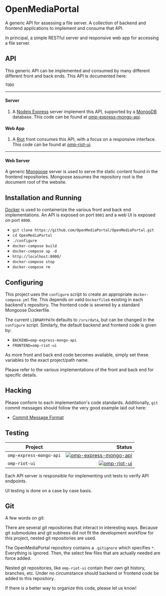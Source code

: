 # OpenMediaPortal

A generic API for assessing a file server. A collection of backend and frontend applications to implement and consume that API.

In principal, a simple RESTful server and responsive web app for accessing a file server.


## API

This generic API can be implemented and consumed by many different different front and back ends. This API is documented here:

`TODO`

---

#### Server

1. A [Nodejs Express](http://expressjs.com/) server implement this API, supported by a [MongoDB](https://www.mongodb.org/) database. This code can be found at [omp-express-mongo-api](https://github.com/OpenMediaPortal/omp-express-mongo-api).


#### Web App

1. A [Riot](http://riotjs.com/) front consumes this API, with a focus on a responsive interface. This code can be found at [omp-riot-ui](https://github.com/OpenMediaPortal/omp-riot-ui).

---

#### Web Server

A generic [Mongoose](https://github.com/cesanta/mongoose/) server is used to serve the static content found in the frontend repositories. Mongoose assumes the repository root is the document root of the website.

## Installation and Running

[Docker](http://www.docker.com/) is used to containerize the various front and back end implementations. An API is exposed on port `8001` and a web UI is exposed on port `8000`.

   * `git clone https://github.com/OpenMediaPortal/OpenMediaPortal.git`
   * `cd OpenMediaPortal`
   * `./configure`
   * `docker-compose build`
   * `docker-compose up -d`
   * `http://localhost:8000/`
   * `docker-compose stop`
   * `docker-compose rm`


## Configuring

This project uses the `configure` script to create an appropriate `docker-compose.yml` file. This depends on valid `Dockerfile`s existing in each backend's repository. The frontend code is severed by a standard Mongoose Dockerfile.

The current `LIBRARYPATH` defaults to `/srv/data`, but can be changed in the `configure` script. Similarly, the default backend and frontend code is given by:
   * `BACKEND=omp-express-mongo-api`
   * `FRONTEND=omp-riot-ui`

As more front and back end code becomes available, simply set these variables to the exact project/path name.

Please refer to the various implementations of the front and back end for specific details.

## Hacking

Please conform to each implementation's code standards. Additionally, `git` commit messages should follow the very good example laid out here:

   * [Commit Message Format](http://chris.beams.io/posts/git-commit/)

## Testing

| Project | Status |
|---------|-------:|
|`omp-express-mongo-api`|[![omp-express-mongo-api](https://travis-ci.org/OpenMediaPortal/omp-express-mongo-api.svg?branch=master)](https://travis-ci.org/OpenMediaPortal/omp-express-mongo-api) |
|`omp-riot-ui`|[![omp-riot-ui](https://travis-ci.org/OpenMediaPortal/omp-riot-ui.svg?branch=master)](https://travis-ci.org/OpenMediaPortal/omp-riot-ui)|

Each API server is responsible for implementing unit tests to verify API endpoints.

UI testing is done on a case by case basis.

## Git
A few words on git:

There are several git repositories that interact in interesting ways. Because git submodules and git subtrees did not fit the development workflow for this project, nested git repositories are used.

The OpenMediaPortal repository contains a `.gitignore` which specifies `*`. Everything is ignored. Then, the select few files that are actually needed are force added.

Nested git repositories, like `omp-riot-ui` contain their own git history, branches, etc. Under no circumstance should backend or frontend code be added to this repository.

If there is a better way to organize this code, please let us know!
